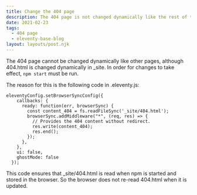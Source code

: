 ```yaml
---
title: Change the 404 page
description: The 404 page is not changed dynamically like the rest of the pages. This post explains why.
date: 2021-02-23
tags:
  - 404 page
  - eleventy-base-blog
layout: layouts/post.njk
---
```


The 404 page cannot be changed dynamically like other pages, although 404.html is changed dynamically in _site. In order for changes to take effect, ```npm start``` must be run.

The reason for this is the following code in .eleventy.js:

``` js/2/4
eleventyConfig.setBrowserSyncConfig({
    callbacks: {
      ready: function(err, browserSync) {
        const content_404 = fs.readFileSync('_site/404.html');
        browserSync.addMiddleware("*", (req, res) => {
          // Provides the 404 content without redirect.
          res.write(content_404);
          res.end();
        });
      },
    },
    ui: false,
    ghostMode: false
  });
```

This code ensures that _site/404.html is read when npm is started and stored in the browser. So the browser does not re-read 404.html when it is updated.


